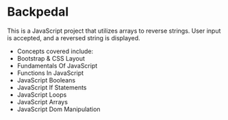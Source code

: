 # Backpedal
This is a JavaScript project that utilizes arrays to reverse strings. User input is accepted, and a reversed string is displayed.

- Concepts covered include:
- Bootstrap & CSS Layout
- Fundamentals Of JavaScript
- Functions In JavaScript
- JavaScript Booleans
- JavaScript If Statements
- JavaScript Loops
- JavaScript Arrays
- JavaScript Dom Manipulation
